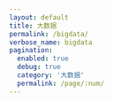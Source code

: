 ```yaml
---
layout: default
title: 大数据
permalink: /bigdata/
verbose_name: bigdata
pagination:
  enabled: true
  debug: true
  category: '大数据'
  permalink: /page/:num/
---
```


